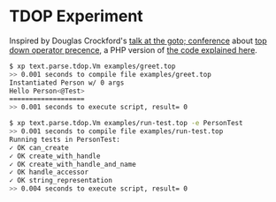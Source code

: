 TDOP Experiment
===============

Inspired by Douglas Crockford's [talk at the goto; conference]() about [top down operator precence](http://portal.acm.org/citation.cfm?id=512931), a PHP version of [the code explained here](http://javascript.crockford.com/tdop/tdop.html).

```sh
$ xp text.parse.tdop.Vm examples/greet.top
>> 0.001 seconds to compile file examples/greet.top
Instantiated Person w/ 0 args
Hello Person<@Test>
===================
>> 0.001 seconds to execute script, result= 0
```

```sh
$ xp text.parse.tdop.Vm examples/run-test.top -e PersonTest
>> 0.001 seconds to compile file examples/run-test.top
Running tests in PersonTest:
✓ OK can_create
✓ OK create_with_handle
✓ OK create_with_handle_and_name
✓ OK handle_accessor
✓ OK string_representation
>> 0.004 seconds to execute script, result= 0
```

